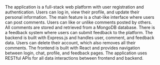 
The application is a full-stack web platform with user registration and authentication.
Users can log in, view their profile, and update their personal information.
The main feature is a chat-like interface where users can post comments.
Users can like or unlike comments posted by others.
All comments are stored and retrieved from a MongoDB database.
There is a feedback system where users can submit feedback to the platform.
The backend is built with Express.js and handles user, comment, and feedback data.
Users can delete their account, which also removes all their comments.
The frontend is built with React and provides navigation between login, chat, profile, and feedback pages.
The application uses RESTful APIs for all data interactions between frontend and backend.
